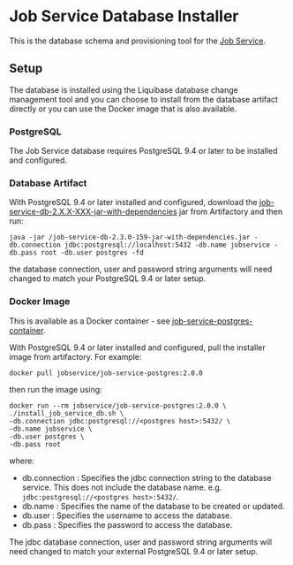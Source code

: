 # Job Service Database Installer

This is the database schema and provisioning tool for the [Job Service](../job-service). 

## Setup

The database is installed using the Liquibase database change management tool and you can choose to install from the database artifact directly or you can use the Docker image that is  also available.

### PostgreSQL
The Job Service database requires PostgreSQL 9.4 or later to be installed and configured. 

### Database Artifact
With PostgreSQL 9.4 or later installed and configured, download the [job-service-db-2.X.X-XXX-jar-with-dependencies](https://repo1.maven.org/maven2/com/github/jobservice/job-service-db/) jar from Artifactory and then run:

	java -jar /job-service-db-2.3.0-159-jar-with-dependencies.jar -db.connection jdbc:postgresql://localhost:5432 -db.name jobservice -db.pass root -db.user postgres -fd

the database connection, user and password string arguments will need changed to match your PostgreSQL 9.4 or later setup.

### Docker Image
This is available as a Docker container - see [job-service-postgres-container](../job-service-postgres-container).

With PostgreSQL 9.4 or later installed and configured, pull the installer image from artifactory. For example:

	docker pull jobservice/job-service-postgres:2.0.0

then run the image using:

	docker run --rm jobservice/job-service-postgres:2.0.0 \
	./install_job_service_db.sh \
	-db.connection jdbc:postgresql://<postgres host>:5432/ \
	-db.name jobservice \
	-db.user postgres \
	-db.pass root

where:

*   db.connection  : Specifies the jdbc connection string to the database service. This does not include the database name.  e.g. `jdbc:postgresql://<postgres host>:5432/`.
*   db.name  :  Specifies the name of the database to be created or updated.
*   db.user  :  Specifies the username to access the database.
*   db.pass  :  Specifies the password to access the database.

The jdbc database connection, user and password string arguments will need changed to match your external PostgreSQL 9.4 or later setup.
